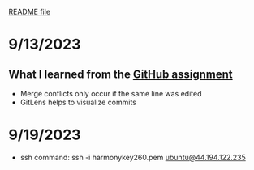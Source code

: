[README file](README.md)
# 9/13/2023
## What I learned from the [GitHub assignment](https://github.com/webprogramming260/.github/blob/main/profile/essentials/gitHub/gitHub.md)
- Merge conflicts only occur if the same line was edited
- GitLens helps to visualize commits

# 9/19/2023
- ssh command: ssh -i harmonykey260.pem ubuntu@44.194.122.235
